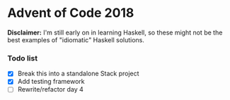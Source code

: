 # Advent of Code 2018

**Disclaimer:** I'm still early on in learning Haskell, so these might not be the best examples of "idiomatic" Haskell solutions.

### Todo list
- [x] Break this into a standalone Stack project
- [x] Add testing framework
- [ ] Rewrite/refactor day 4
